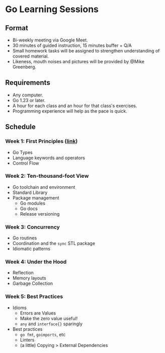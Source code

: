 # Go Learning Sessions

## Format

- Bi-weekly meeting via Google Meet.
- 30 minutes of guided instruction, 15 minutes buffer + Q/A
- Small homework tasks will be assigned to strengthen understanding of covered material.
- Likeness, mouth noises and pictures will be provided by @Mike Greenberg.

## Requirements

- Any computer.
- Go 1.23 or later.
- A hour for each class and an hour for that class's exercises.
- Programming experience will help as the pace is quick.

## Schedule

### Week 1: First Principles ([link][wk1])

- Go Types
- Language keywords and operators
- Control Flow

### Week 2: Ten-thousand-foot View

- Go toolchain and environment
- Standard Library
- Package management
  - Go modules
  - Go docs
  - Release versioning

### Week 3: Concurrency

- Go routines
- Coordination and the `sync` STL package
- Idiomatic patterns

### Week 4: Under the Hood

- Reflection
- Memory layouts
- Garbage Collection

### Week 5: Best Practices

- Idioms
  - Errors are Values
  - Make the zero value useful!
  - `any` and `interface{}` sparingly
- Best practices
  - `go fmt`, `goimports`, etc
  - Linters
  - (a little) Copying > External Dependencies

[wk1]: ./wk1/
